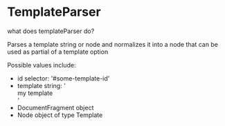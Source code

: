 TemplateParser
===

what does templateParser do?

Parses a template string or node and normalizes it into a node that can be used as partial of a template option

Possible values include:
- id selector: '#some-template-id'
- template string: '<div><span>my template</span></div>'
- DocumentFragment object
- Node object of type Template